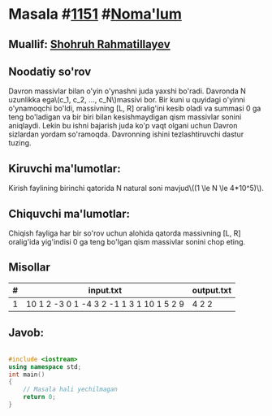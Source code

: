 
<h1>Masala #<a href="https://robocontest.uz/tasks/1151">1151</a> #<a href="https://robocontest.uz/tasks?category=1">Noma'lum</a></h1>
<h2> Muallif: <a href="https://robocontest.uz/profile/rshohruh">Shohruh Rahmatillayev</a></h2>
<h2>Noodatiy so'rov</h2>
<p>Davron massivlar bilan o'yin o'ynashni juda yaxshi bo'radi. Davronda N uzunlikka ega\(c_1, c_2, ..., c_N\)massivi bor. Bir kuni u quyidagi o'yinni o'ynamoqchi bo'ldi, massivning [L, R] oralig'ini kesib oladi va summasi 0 ga teng bo'ladigan va bir biri bilan kesishmaydigan qism massivlar sonini aniqlaydi. Lekin bu ishni bajarish juda ko'p vaqt olgani uchun Davron sizlardan yordam so'ramoqda. Davronning ishini tezlashtiruvchi dastur tuzing.</p>
<h2>Kiruvchi ma'lumotlar:</h2>
<p>Kirish faylining birinchi qatorida N natural soni mavjud\((1 \le N \le 4*10^5)\).</p>
<h2>Chiquvchi ma'lumotlar:</h2>
<p>Chiqish fayliga har bir so'rov uchun alohida qatorda massivning [L, R] oralig'ida yig'indisi 0 ga teng bo'lgan qism massivlar sonini chop eting.</p>
<h2>Misollar</h2>
<table>
    <thead>
        <tr>
            <th>#</th>
            <th>input.txt</th>
            <th>output.txt</th>
        </tr>
    </thead>
    <tbody>
            <tr>
                <td>1</td>
                <td>10
1 2 -3 0 1 -4 3 2 -1 1
3
1 10
1 5
2 9</td>
                <td>4
2
2</td>
            </tr>
    </tbody>
    </table>
    
<h2>Javob:</h2>

######
```cpp
#include <iostream>
using namespace std;
int main()
{
    // Masala hali yechilmagan
    return 0;
}
```
